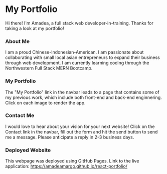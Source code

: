 # My Portfolio

Hi there! I'm Amadea, a full stack web developer-in-training. Thanks for taking a look at my portfolio!

### About Me

I am a proud Chinese-Indonesian-American. I am passionate about collaborating with small local asian entrepreneurs to expand their business through web development. I am currently learning coding through the Northwestern Full Stack MERN Bootcamp.

### My Portfolio

The "My Portfolio" link in the navbar leads to a page that contains some of my previous work, which include both front-end and back-end enginnering. Click on each image to render the app. 

### Contact Me

I would love to hear about your vision for your next website! Click on the Contact link in the navbar, fill out the form and hit the send button to send me a message. Please anticipate a reply in 2-3 business days.


### Deployed Website

This webpage was deployed using GitHub Pages. Link to the live application:
 https://amadeamargo.github.io/react-portfolio/


 
 




